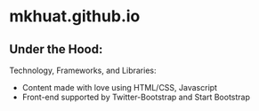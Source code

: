 mkhuat.github.io
============
	
Under the Hood:
-----------------
Technology, Frameworks, and Libraries:
- Content made with love using HTML/CSS, Javascript
- Front-end supported by Twitter-Bootstrap and Start Bootstrap
